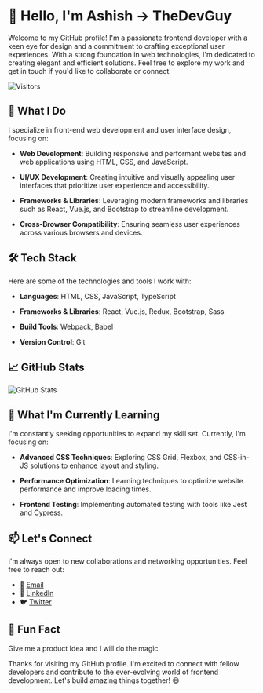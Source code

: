 # 👋 Hello, I'm Ashish -> TheDevGuy

Welcome to my GitHub profile! I'm a passionate frontend developer with a keen eye for design and a commitment to crafting exceptional user experiences. With a strong foundation in web technologies, I'm dedicated to creating elegant and efficient solutions. Feel free to explore my work and get in touch if you'd like to collaborate or connect.

![Visitors](https://visitor-badge.glitch.me/badge?page_id=Ashishkkb.Ashishkkb)

## 🚀 What I Do

I specialize in front-end web development and user interface design, focusing on:

- **Web Development**: Building responsive and performant websites and web applications using HTML, CSS, and JavaScript.

- **UI/UX Development**: Creating intuitive and visually appealing user interfaces that prioritize user experience and accessibility.

- **Frameworks & Libraries**: Leveraging modern frameworks and libraries such as React, Vue.js, and Bootstrap to streamline development.

- **Cross-Browser Compatibility**: Ensuring seamless user experiences across various browsers and devices.

## 🛠️ Tech Stack

Here are some of the technologies and tools I work with:

- **Languages**: HTML, CSS, JavaScript, TypeScript

- **Frameworks & Libraries**: React, Vue.js, Redux, Bootstrap, Sass

- **Build Tools**: Webpack, Babel

- **Version Control**: Git

## 📈 GitHub Stats

![GitHub Stats](https://github-readme-stats.vercel.app/api?username=Ashishkkb&show_icons=true&hide_border=true&count_private=true&include_all_commits=true)

## 🌱 What I'm Currently Learning

I'm constantly seeking opportunities to expand my skill set. Currently, I'm focusing on:

- **Advanced CSS Techniques**: Exploring CSS Grid, Flexbox, and CSS-in-JS solutions to enhance layout and styling.

- **Performance Optimization**: Learning techniques to optimize website performance and improve loading times.

- **Frontend Testing**: Implementing automated testing with tools like Jest and Cypress.

## 📫 Let's Connect

I'm always open to new collaborations and networking opportunities. Feel free to reach out:

- 📧 [Email](mailto:kbashish1312@gmail.com)
- 💼 [LinkedIn](https://www.linkedin.com/in/ashishkubehera/)
- 🐦 [Twitter](https://twitter.com/AshishK52915440)

## 🌟 Fun Fact

Give me a product Idea and I will do the magic 

Thanks for visiting my GitHub profile. I'm excited to connect with fellow developers and contribute to the ever-evolving world of frontend development. Let's build amazing things together! 😄
